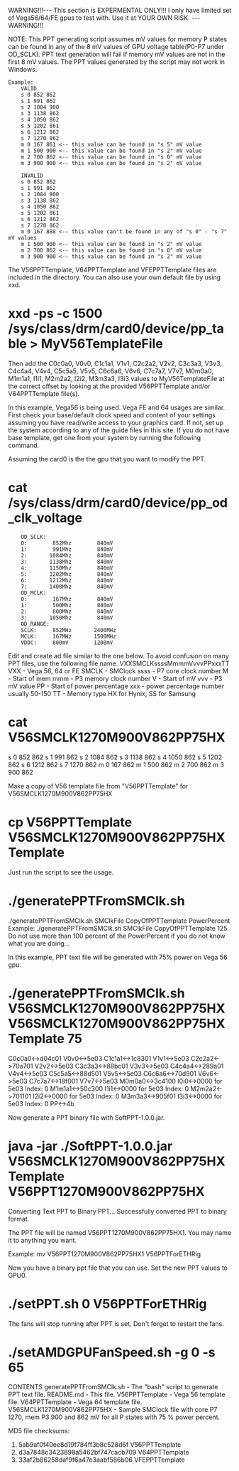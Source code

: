 WARNING!!!--- This section is EXPERMENTAL ONLY!!! I only have limited set of Vega56/64/FE gpus to test with.  Use it at YOUR OWN RISK. ---WARNING!!!


NOTE: This PPT generating script assumes mV values for memory P states can be found in any of the 8 mV values of GPU voltage table(P0-P7 under OD_SCLK).  PPT text generation will fail if memory mV values are not in the first 8 mV values.  The PPT values generated by the script may not work in Windows.


    Example:
        VALID
        s 0 852 862
        s 1 991 862
        s 2 1084 900 
        s 3 1138 862
        s 4 1050 862
        s 5 1202 861
        s 6 1212 862
        s 7 1270 862
        m 0 167 861 <-- this value can be found in "s 5" mV value 
        m 1 500 900 <-- this value can be found in "s 2" mV value 
        m 2 700 862 <-- this value can be found in "s 0" mV value
        m 3 900 900 <-- this value can be found in "s 2" mV value 
        
        INVALID
        s 0 852 862
        s 1 991 862
        s 2 1084 900 
        s 3 1138 862
        s 4 1050 862
        s 5 1202 861
        s 6 1212 862
        s 7 1270 862
        m 0 167 888 <-- this value can't be found in any of "s 0" - "s 7" mV values 
        m 1 500 900 <-- this value can be found in "s 2" mV value 
        m 2 700 862 <-- this value can be found in "s 0" mV value
        m 3 900 900 <-- this value can be found in "s 2" mV value 

        
The V56PPTTemplate, V64PPTTemplate and VFEPPTTemplate files are included in the directory.
You can also use your own default file by using xxd.
# xxd -ps -c 1500 /sys/class/drm/card0/device/pp_table > MyV56TemplateFile

Then add the C0c0a0, V0v0, C1c1a1, V1v1, C2c2a2, V2v2, C3c3a3, V3v3, C4c4a4, V4v4, C5c5a5, V5v5, C6c6a6, V6v6, C7c7a7, V7v7, M0m0a0, M1m1a1, I1i1, M2m2a2, I2i2, M3m3a3, I3i3 values to MyV56TemplateFile at the correct offset by looking at the provided V56PPTTemplate and/or V64PPTTemplate file(s).

In this example, Vega56 is being used.  Vega FE and 64 usages are similar. 
First check your base/default clock speed and content of your settings assuming you have read/write access to your graphics card.
If not, set up the system according to any of the guide files in this site.
If you do not have base template, get one from your system by running the following command.

Assuming the card0 is the the gpu that you want to modify the PPT.
# cat /sys/class/drm/card0/device/pp_od_clk_voltage
        OD_SCLK:
        0:        852Mhz        840mV
        1:        991Mhz        840mV
        2:       1084Mhz        840mV
        3:       1138Mhz        840mV
        4:       1150Mhz        840mV
        5:       1202Mhz        840mV
        6:       1212Mhz        840mV
        7:       1408Mhz        840mV
        OD_MCLK:
        0:        167Mhz        840mV
        1:        500Mhz        840mV
        2:        800Mhz        840mV
        3:       1050Mhz        840mV
        OD_RANGE:
        SCLK:     852MHz       2400MHz
        MCLK:     167MHz       1500MHz
        VDDC:     800mV        1200mV

Edit and create ad file similar to the one below.
To avoid confusion on many PPT files, use the following file name.
VXXSMCLKssssMmmmVvvvPPxxxTT
VXX - Vega 56, 64 or FE
SMCLK - SMClock
ssss - P7 core clock number
M - Start of mem
mmm - P3 memory clock number
V - Start of mV
vvv - P3 mV value
PP - Start of power percentage
xxx - power percentage number usually 50-150
TT - Memory type HX for Hynix, SS for Samsung

# cat V56SMCLK1270M900V862PP75HX
s 0 852 862
s 1 991 862
s 2 1084 862 
s 3 1138 862
s 4 1050 862
s 5 1202 862
s 6 1212 862
s 7 1270 862
m 0 167 862
m 1 500 862
m 2 700 862
m 3 900 862

Make a copy of V56 template file from "V56PPTTemplate" for V56SMCLK1270M900V862PP75HX

# cp V56PPTTemplate V56SMCLK1270M900V862PP75HXTemplate

Just run the script to see the usage.
# ./generatePPTFromSMClk.sh
./generatePPTFromSMClk.sh SMClkFile CopyOfPPTTemplate PowerPercent
Example: ./generatePPTFromSMClk.sh SMClkFile CopyOfPPTTemplate 125
Do not use more than 100 percent of the PowerPercent if you do not know what you are doing...

In this example, PPT text file will be generated with 75% power on Vega 56 gpu.

# ./generatePPTFromSMClk.sh V56SMCLK1270M900V862PP75HX V56SMCLK1270M900V862PP75HXTemplate 75
C0c0a0<->d04c01
V0v0<->5e03
C1c1a1<->1c8301
V1v1<->5e03
C2c2a2<->70a701
V2v2<->5e03
C3c3a3<->88bc01
V3v3<->5e03
C4c4a4<->289a01
V4v4<->5e03
C5c5a5<->88d501
V5v5<->5e03
C6c6a6<->70d901
V6v6<->5e03
C7c7a7<->18f001
V7v7<->5e03
M0m0a0<->3c4100
I0i0<->0000 for 5e03 Index: 0
M1m1a1<->50c300
I1i1<->0000 for 5e03 Index: 0
M2m2a2<->701101
I2i2<->0000 for 5e03 Index: 0
M3m3a3<->905f01
I3i3<->0000 for 5e03 Index: 0
PP<->4b

Now generate a PPT binary file with SoftPPT-1.0.0.jar.

# java -jar ./SoftPPT-1.0.0.jar V56SMCLK1270M900V862PP75HXTemplate V56PPT1270M900V862PP75HX 
Converting Text PPT to Binary PPT...
Successfully converted PPT to binary format.

The PPT file will be named V56PPT1270M900V862PP75HX1.  You may name it to anything you want.

Example: mv V56PPT1270M900V862PP75HX1 V56PPTForETHRig

Now you have a binary ppt file that you can use.  Set the new PPT values to GPU0.

# ./setPPT.sh 0 V56PPTForETHRig

The fans will stop running after PPT is set.  Don't forget to restart the fans. 
# ./setAMDGPUFanSpeed.sh -g 0 -s 65 



CONTENTS
generatePPTFromSMClk.sh    - The "bash" script to generate PPT text file.
README.md                  - This file.
V56PPTTemplate             - Vega 56 template file.
V64PPTTemplate             - Vega 64 template file.
V56SMCLK1270M900V862PP75HX - Sample SMClock file with core P7 1270, mem P3 900 and 862 mV for all P states with 75 % power percent. 

MD5 file checksums:
1. 5ab9af0f40ee8d19f784ff3b8c528d6f  V56PPTTemplate
2. d3a7848c3423898a5462bf747cacb709  V64PPTTemplate
3. 33af2b86258daf9f6a47e3aabf586b06  VFEPPTTemplate

